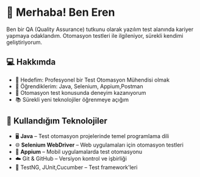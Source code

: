 # 👋 Merhaba! Ben Eren

Ben bir QA (Quality Assurance) tutkunu olarak yazılım test alanında kariyer yapmaya odaklandım. Otomasyon testleri ile ilgileniyor, sürekli kendimi geliştiriyorum.

## 💻 Hakkımda
- 🎯 Hedefim: Profesyonel bir Test Otomasyon Mühendisi olmak
- 🚀 Öğrendiklerim: Java, Selenium, Appium,Postman
- 🧪 Otomasyon test konusunda deneyim kazanıyorum
- 📚 Sürekli yeni teknolojiler öğrenmeye açığım

## 🧰 Kullandığım Teknolojiler
- 🖥️ **Java** – Test otomasyon projelerinde temel programlama dili
- 🌐 **Selenium WebDriver** – Web uygulamaları için otomasyon testleri
- 📱 **Appium** – Mobil uygulamalarda test otomasyonu
- ☁️ Git & GitHub – Versiyon kontrol ve işbirliği
- 🧪 TestNG, JUnit,Cucumber – Test framework'leri
